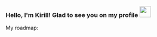 ### Hello, I'm Kirill! Glad to see you on my profile <img src="https://media.giphy.com/media/hvRJCLFzcasrR4ia7z/giphy.gif" width="30px">

My roadmap:
